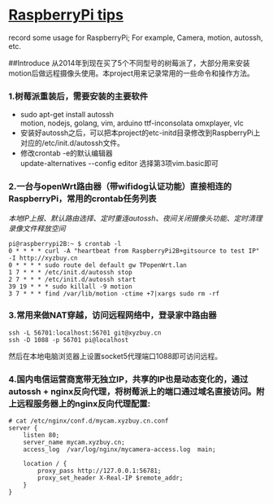 # [RaspberryPi tips](https://github.com/lizpcarl/RaspberryPi-tips)
record some usage for RaspberryPi; For example,  Camera, motion, autossh, etc.

##Introduce
从2014年到现在买了5个不同型号的树莓派了，大部分用来安装motion后做远程摄像头使用。本project用来记录常用的一些命令和操作方法。

### 1.树莓派重装后，需要安装的主要软件
* sudo apt-get install autossh<br>
motion, nodejs, golang, vim, arduino
ttf-inconsolata
omxplayer, vlc
* 安装好autossh之后，可以把本project的etc-initd目录修改到RaspberryPi上对应的/etc/init.d/autossh文件。
* 修改crontab -e的默认编辑器<br>
update-alternatives --config editor
选择第3项vim.basic即可

### 2.一台与openWrt路由器（带wifidog认证功能）直接相连的RaspberryPi，常用的crontab任务列表
*本地IP上报、默认路由选择、定时重连autossh、夜间关闭摄像头功能、定时清理录像文件释放空间*

```
pi@raspberrypi2B:~ $ crontab -l
0 * * * * curl -A "heartbeat from RaspberryPi2B+gitsource to test IP" -I http://xyzbuy.cn
0 * * * * sudo route del default gw TPopenWrt.lan 
1 7 * * * /etc/init.d/autossh stop  
2 7 * * * /etc/init.d/autossh start  
39 19 * * * sudo killall -9 motion  
3 7 * * * find /var/lib/motion -ctime +7|xargs sudo rm -rf
```

### 3.常用来做NAT穿越，访问远程网络中，登录家中路由器
```
ssh -L 56701:localhost:56701 git@xyzbuy.cn
ssh -D 1088 -p 56701 pi@localhost
```
然后在本地电脑浏览器上设置socket5代理端口1088即可访问远程。

### 4.国内电信运营商宽带无独立IP，共享的IP也是动态变化的，通过autossh + nginx反向代理，将树莓派上的端口通过域名直接访问。附上远程服务器上的nginx反向代理配置:
```
# cat /etc/nginx/conf.d/mycam.xyzbuy.cn.conf
server {
    listen 80;
    server_name mycam.xyzbuy.cn;
    access_log  /var/log/nginx/mycamera-access.log  main;

    location / {
        proxy_pass http://127.0.0.1:56781;
        proxy_set_header X-Real-IP $remote_addr;
    }
}
```